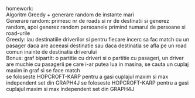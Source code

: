 homework:\
Algoritm Greedy + generare random de instante mari\
Generare random: primesc nr de roads si nr de destinatii si generez random, apoi generez random persoanele primind numarul de persoane si road-urile\
Greedy: iau destinatiile driverilor si pentru fiecare incerc sa fac match cu un pasager daca are aceeasi destinatie sau daca destinatia se afla pe un road comun inainte de destinatia driverului\
Bonus: graf bipartit: o partitie cu driveri si o partitie cu pasageri, un driver are muchie cu pasagerii pe care i-ar putea lua in masina, se cauta un cuplaj maxim in graf si se face match\
se foloseste HOPCROFT-KARP pentru a gasi cuplajul maxim si max independent set din GRAPH4J
se foloseste HOPCROFT-KARP pentru a gasi cuplajul maxim si max independent set din GRAPH4J